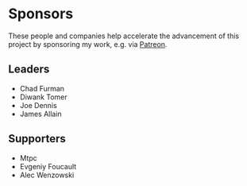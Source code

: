 # Sponsors

These people and companies help accelerate the advancement of this project by
sponsoring my work, e.g. via [Patreon](https://www.patreon.com/benjie).

## Leaders

* Chad Furman
* Diwank Tomer
* Joe Dennis
* James Allain

## Supporters

* Mtpc
* Evgeniy Foucault
* Alec Wenzowski
